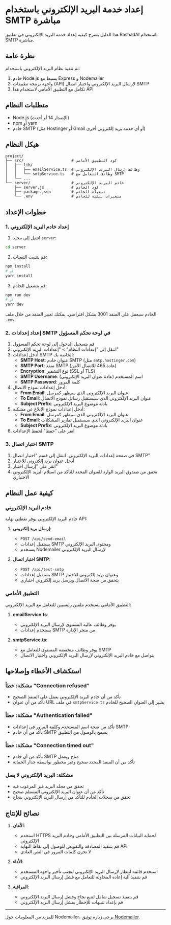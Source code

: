 # إعداد خدمة البريد الإلكتروني باستخدام SMTP مباشرة

هذا الدليل يشرح كيفية إعداد خدمة البريد الإلكتروني في تطبيق RashadAI باستخدام SMTP مباشرة.

## نظرة عامة

تم تنفيذ نظام البريد الإلكتروني باستخدام:
1. خادم Node.js بسيط مع Express و Nodemailer
2. واجهة برمجة تطبيقات (API) لإرسال البريد الإلكتروني واختبار اتصال SMTP
3. تكامل مع التطبيق الأمامي لاستخدام هذا API

## متطلبات النظام

- Node.js (الإصدار 14 أو أحدث)
- npm أو yarn
- خادم SMTP (مثل Hostinger أو Gmail أو أي خدمة بريد إلكتروني أخرى)

## هيكل النظام

```
project/
├── src/                     # كود التطبيق الأمامي
│   ├── lib/
│   │   ├── emailService.ts  # وظائف إرسال البريد الإلكتروني
│   │   └── smtpService.ts   # وظائف التعامل مع SMTP
│   └── ...
└── server/                  # خادم البريد الإلكتروني
    ├── server.js            # كود الخادم
    ├── package.json         # تبعيات الخادم
    └── .env                 # متغيرات بيئية للخادم
```

## خطوات الإعداد

### 1. إعداد خادم البريد الإلكتروني

1. انتقل إلى مجلد `server`:
```bash
cd server
```

2. قم بتثبيت التبعيات:
```bash
npm install
# أو
yarn install
```

3. قم بتشغيل الخادم:
```bash
npm run dev
# أو
yarn dev
```

الخادم سيعمل على المنفذ 3001 بشكل افتراضي. يمكنك تغيير المنفذ من خلال ملف `.env`.

### 2. إعداد إعدادات SMTP في لوحة تحكم المسؤول

1. قم بتسجيل الدخول إلى لوحة تحكم المسؤول
2. انتقل إلى "إعدادات النظام" > "إعدادات البريد الإلكتروني"
3. أدخل إعدادات SMTP الخاصة بك:
   - **SMTP Host**: عنوان خادم SMTP (مثل `smtp.hostinger.com`)
   - **SMTP Port**: منفذ SMTP (عادة 465 للاتصال الآمن)
   - **Encryption**: نوع التشفير (SSL أو TLS)
   - **SMTP Username**: اسم المستخدم (عادة عنوان البريد الإلكتروني)
   - **SMTP Password**: كلمة المرور
4. أدخل إعدادات نموذج الاتصال:
   - **From Email**: عنوان البريد الإلكتروني الذي سيظهر كمرسل
   - **To Email**: عنوان البريد الإلكتروني الذي سيستقبل رسائل نموذج الاتصال
   - **Subject Prefix**: بادئة موضوع البريد الإلكتروني
5. أدخل إعدادات نموذج الإبلاغ عن مشكلة:
   - **From Email**: عنوان البريد الإلكتروني الذي سيظهر كمرسل
   - **To Email**: عنوان البريد الإلكتروني الذي سيستقبل تقارير المشكلات
   - **Subject Prefix**: بادئة موضوع البريد الإلكتروني
6. انقر على "حفظ" لحفظ الإعدادات

### 3. اختبار اتصال SMTP

1. في صفحة إعدادات البريد الإلكتروني، انتقل إلى قسم "اختبار اتصال SMTP"
2. أدخل عنوان بريد إلكتروني للاختبار
3. انقر على "إرسال اختبار"
4. تحقق من صندوق البريد الوارد للعنوان المحدد للتأكد من استلام البريد الإلكتروني الاختباري

## كيفية عمل النظام

### خادم البريد الإلكتروني

خادم البريد الإلكتروني يوفر نقطتي نهاية API:

1. **إرسال بريد إلكتروني**:
   - `POST /api/send-email`
   - يستقبل إعدادات SMTP ومحتوى البريد الإلكتروني
   - يستخدم Nodemailer لإرسال البريد الإلكتروني

2. **اختبار اتصال SMTP**:
   - `POST /api/test-smtp`
   - يستقبل إعدادات SMTP وعنوان بريد إلكتروني للاختبار
   - يتحقق من صحة الاتصال ويرسل بريد إلكتروني اختباري

### التطبيق الأمامي

التطبيق الأمامي يستخدم ملفين رئيسيين للتعامل مع البريد الإلكتروني:

1. **emailService.ts**:
   - يوفر وظائف عالية المستوى لإرسال البريد الإلكتروني
   - يستخدم إعدادات SMTP من متجر الإدارة

2. **smtpService.ts**:
   - يوفر وظائف منخفضة المستوى للتعامل مع SMTP
   - يتواصل مع خادم البريد الإلكتروني لإرسال البريد الإلكتروني واختبار الاتصال

## استكشاف الأخطاء وإصلاحها

### مشكلة: خطأ "Connection refused"

- تأكد من أن خادم البريد الإلكتروني يعمل على المنفذ الصحيح
- تأكد من أن عنوان URL في ملف `smtpService.ts` يشير إلى العنوان الصحيح للخادم

### مشكلة: خطأ "Authentication failed"

- تأكد من صحة اسم المستخدم وكلمة المرور في إعدادات SMTP
- تأكد من أن خادم SMTP يسمح بالوصول من التطبيق

### مشكلة: خطأ "Connection timed out"

- تأكد من أن خادم SMTP متاح ويعمل
- تأكد من أن المنفذ المحدد صحيح وغير محظور بواسطة جدار الحماية

### مشكلة: البريد الإلكتروني لا يصل

- تحقق من مجلد البريد غير المرغوب فيه
- تأكد من أن عنوان البريد الإلكتروني المستلم صحيح
- تحقق من سجلات الخادم للتأكد من إرسال البريد الإلكتروني بنجاح

## نصائح للإنتاج

1. **الأمان**:
   - استخدم HTTPS لحماية البيانات المرسلة بين التطبيق الأمامي وخادم البريد الإلكتروني
   - قم بتنفيذ المصادقة والتفويض للوصول إلى نقاط النهاية API
   - لا تخزن كلمات المرور في النص العادي

2. **الأداء**:
   - استخدم قائمة انتظار لإرسال البريد الإلكتروني لتجنب تأخير واجهة المستخدم
   - قم بتنفيذ آلية إعادة المحاولة للتعامل مع فشل إرسال البريد الإلكتروني

3. **المراقبة**:
   - قم بتنفيذ تسجيل شامل لتتبع نجاح وفشل إرسال البريد الإلكتروني
   - قم بإعداد تنبيهات للإخطار بفشل إرسال البريد الإلكتروني

---

للمزيد من المعلومات حول Nodemailer، يرجى زيارة [توثيق Nodemailer](https://nodemailer.com/about/).
